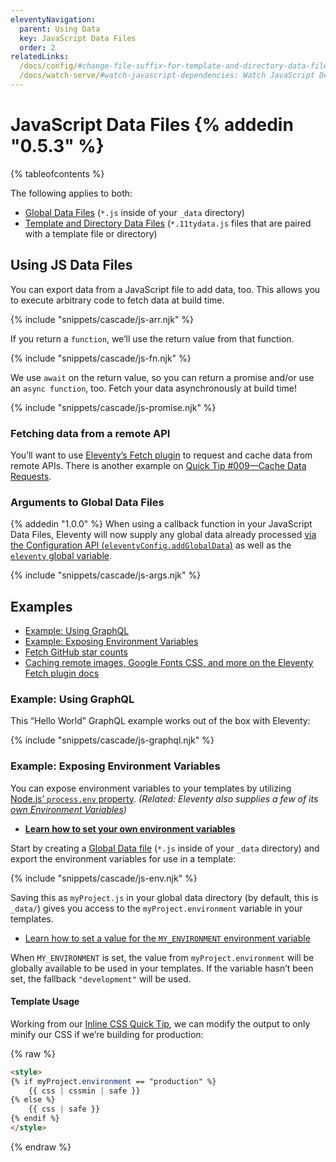```yaml
---
eleventyNavigation:
  parent: Using Data
  key: JavaScript Data Files
  order: 2
relatedLinks:
  /docs/config/#change-file-suffix-for-template-and-directory-data-files: Change the file suffix `.11tydata` for Template/Directory data files
  /docs/watch-serve/#watch-javascript-dependencies: Watch JavaScript Dependencies
---
```


# JavaScript Data Files {% addedin "0.5.3" %}

{% tableofcontents %}

The following applies to both:

- [Global Data Files](/docs/data-global/) (`*.js` inside of your `_data` directory)
- [Template and Directory Data Files](/docs/data-template-dir/) (`*.11tydata.js` files that are paired with a template file or directory)

## Using JS Data Files

You can export data from a JavaScript file to add data, too. This allows you to execute arbitrary code to fetch data at build time.

{% include "snippets/cascade/js-arr.njk" %}

If you return a `function`, we’ll use the return value from that function.

{% include "snippets/cascade/js-fn.njk" %}

We use `await` on the return value, so you can return a promise and/or use an `async function`, too. Fetch your data asynchronously at build time!

{% include "snippets/cascade/js-promise.njk" %}

### Fetching data from a remote API

You’ll want to use [Eleventy’s Fetch plugin](/docs/plugins/fetch/) to request and cache data from remote APIs. There is another example on [Quick Tip #009—Cache Data Requests](/docs/quicktips/cache-api-requests/).

### Arguments to Global Data Files

{% addedin "1.0.0" %} When using a callback function in your JavaScript Data Files, Eleventy will now supply any global data already processed [via the Configuration API (`eleventyConfig.addGlobalData`)](/docs/data-global-custom/) as well as the [`eleventy` global variable](/docs/data-eleventy-supplied/#eleventy-variable).

{% include "snippets/cascade/js-args.njk" %}

## Examples

- [Example: Using GraphQL](#example-using-graphql)
- [Example: Exposing Environment Variables](#example-exposing-environment-variables)
- [Fetch GitHub star counts](/docs/quicktips/cache-api-requests/)
- [Caching remote images, Google Fonts CSS, and more on the Eleventy Fetch plugin docs](/docs/plugins/fetch/#more-examples)

### Example: Using GraphQL

This “Hello World” GraphQL example works out of the box with Eleventy:

{% include "snippets/cascade/js-graphql.njk" %}

### Example: Exposing Environment Variables

You can expose environment variables to your templates by utilizing [Node.js’ `process.env` property](https://nodejs.org/api/process.html#process_process_env). _(Related: Eleventy also supplies a few of its [own Environment Variables](/docs/environment-vars/#eleventy-supplied))_

- [**Learn how to set your own environment variables**](/docs/environment-vars/#setting-your-own)

Start by creating a [Global Data file](https://www.11ty.dev/docs/data-global/) (`*.js` inside of your `_data` directory) and export the environment variables for use in a template:

{% include "snippets/cascade/js-env.njk" %}

Saving this as `myProject.js` in your global data directory (by default, this is `_data/`) gives you access to the `myProject.environment` variable in your templates.

- [Learn how to set a value for the `MY_ENVIRONMENT` environment variable](/docs/environment-vars/#setting-your-own)

When `MY_ENVIRONMENT` is set, the value from `myProject.environment` will be globally available to be used in your templates. If the variable hasn’t been set, the fallback `"development"` will be used.

#### Template Usage

Working from our [Inline CSS Quick Tip](/docs/quicktips/inline-css/), we can modify the output to only minify our CSS if we’re building for production:

{% raw %}

```html
<style>
{% if myProject.environment == "production" %}
	{{ css | cssmin | safe }}
{% else %}
	{{ css | safe }}
{% endif %}
</style>
```

{% endraw %}
